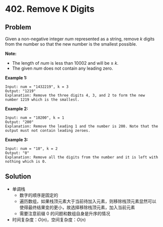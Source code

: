 # 402. Remove K Digits
## Problem

Given a non-negative integer *num* represented as a string, remove *k* digits from the number so that the new number is the smallest possible.

**Note:**

- The length of *num* is less than 10002 and will be ≥ *k*.
- The given *num* does not contain any leading zero.



**Example 1:**

```
Input: num = "1432219", k = 3
Output: "1219"
Explanation: Remove the three digits 4, 3, and 2 to form the new number 1219 which is the smallest.
```



**Example 2:**

```
Input: num = "10200", k = 1
Output: "200"
Explanation: Remove the leading 1 and the number is 200. Note that the output must not contain leading zeroes.
```



**Example 3:**

```
Input: num = "10", k = 2
Output: "0"
Explanation: Remove all the digits from the number and it is left with nothing which is 0.
```

## Solution

- 单调栈
  - 数字的顺序是固定的
  - 遍历数组，如果栈顶元素大于当前待加入元素，则移除栈顶元素显然可以使得最终结果变的更小，故选择移除栈顶元素，加入当前元素
  - 需要注意前缀 0 的问题和数组自身是升序的情况
- 时间复杂度：$O(n)$，空间复杂度：$O(n)$